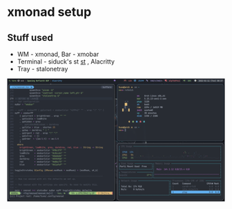 # xmonad setup

## Stuff used
- WM - xmonad, Bar - xmobar
- Terminal - siduck's st [st](https://github.com/siduck/st) , Alacritty
- Tray - stalonetray

![xmonad Rice](https://raw.githubusercontent.com/primalkaze/xmonad/main/screenshots/screenshot.png)
